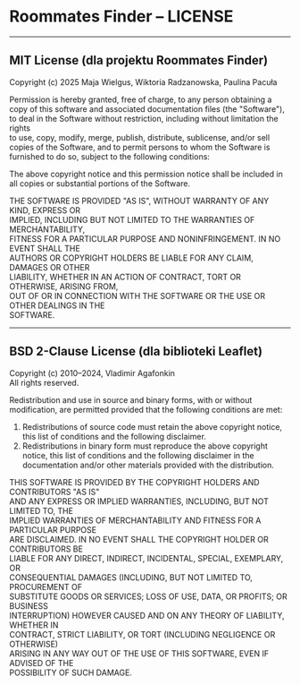 
# Roommates Finder – LICENSE

---

## MIT License (dla projektu Roommates Finder)

Copyright (c) 2025 Maja Wielgus, Wiktoria Radzanowska, Paulina Pacuła

Permission is hereby granted, free of charge, to any person obtaining a copy
of this software and associated documentation files (the "Software"), to deal
in the Software without restriction, including without limitation the rights  
to use, copy, modify, merge, publish, distribute, sublicense, and/or sell      
copies of the Software, and to permit persons to whom the Software is          
furnished to do so, subject to the following conditions:                       

The above copyright notice and this permission notice shall be included in all
copies or substantial portions of the Software.                                

THE SOFTWARE IS PROVIDED "AS IS", WITHOUT WARRANTY OF ANY KIND, EXPRESS OR     
IMPLIED, INCLUDING BUT NOT LIMITED TO THE WARRANTIES OF MERCHANTABILITY,       
FITNESS FOR A PARTICULAR PURPOSE AND NONINFRINGEMENT. IN NO EVENT SHALL THE    
AUTHORS OR COPYRIGHT HOLDERS BE LIABLE FOR ANY CLAIM, DAMAGES OR OTHER         
LIABILITY, WHETHER IN AN ACTION OF CONTRACT, TORT OR OTHERWISE, ARISING FROM,  
OUT OF OR IN CONNECTION WITH THE SOFTWARE OR THE USE OR OTHER DEALINGS IN THE  
SOFTWARE.                                                                      

---

## BSD 2-Clause License (dla biblioteki Leaflet)

Copyright (c) 2010–2024, Vladimir Agafonkin  
All rights reserved.

Redistribution and use in source and binary forms, with or without
modification, are permitted provided that the following conditions are met:

1. Redistributions of source code must retain the above copyright notice,
   this list of conditions and the following disclaimer.                   
2. Redistributions in binary form must reproduce the above copyright       
   notice, this list of conditions and the following disclaimer in the     
   documentation and/or other materials provided with the distribution.    

THIS SOFTWARE IS PROVIDED BY THE COPYRIGHT HOLDERS AND CONTRIBUTORS "AS IS"   
AND ANY EXPRESS OR IMPLIED WARRANTIES, INCLUDING, BUT NOT LIMITED TO, THE     
IMPLIED WARRANTIES OF MERCHANTABILITY AND FITNESS FOR A PARTICULAR PURPOSE    
ARE DISCLAIMED. IN NO EVENT SHALL THE COPYRIGHT HOLDER OR CONTRIBUTORS BE     
LIABLE FOR ANY DIRECT, INDIRECT, INCIDENTAL, SPECIAL, EXEMPLARY, OR           
CONSEQUENTIAL DAMAGES (INCLUDING, BUT NOT LIMITED TO, PROCUREMENT OF          
SUBSTITUTE GOODS OR SERVICES; LOSS OF USE, DATA, OR PROFITS; OR BUSINESS      
INTERRUPTION) HOWEVER CAUSED AND ON ANY THEORY OF LIABILITY, WHETHER IN       
CONTRACT, STRICT LIABILITY, OR TORT (INCLUDING NEGLIGENCE OR OTHERWISE)       
ARISING IN ANY WAY OUT OF THE USE OF THIS SOFTWARE, EVEN IF ADVISED OF THE    
POSSIBILITY OF SUCH DAMAGE.
